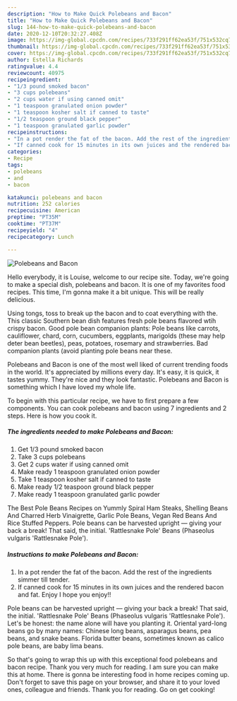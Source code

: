 ```yaml
---
description: "How to Make Quick Polebeans and Bacon"
title: "How to Make Quick Polebeans and Bacon"
slug: 144-how-to-make-quick-polebeans-and-bacon
date: 2020-12-10T20:32:27.408Z
image: https://img-global.cpcdn.com/recipes/733f291ff62ea53f/751x532cq70/polebeans-and-bacon-recipe-main-photo.jpg
thumbnail: https://img-global.cpcdn.com/recipes/733f291ff62ea53f/751x532cq70/polebeans-and-bacon-recipe-main-photo.jpg
cover: https://img-global.cpcdn.com/recipes/733f291ff62ea53f/751x532cq70/polebeans-and-bacon-recipe-main-photo.jpg
author: Estella Richards
ratingvalue: 4.4
reviewcount: 40975
recipeingredient:
- "1/3 pound smoked bacon"
- "3 cups polebeans"
- "2 cups water if using canned omit"
- "1 teaspoon granulated onion powder"
- "1 teaspoon kosher salt if canned to taste"
- "1/2 teaspoon ground black pepper"
- "1 teaspoon granulated garlic powder"
recipeinstructions:
- "In a pot render the fat of the bacon. Add the rest of the ingredients simmer till tender."
- "If canned cook for 15 minutes in its own juices and the rendered bacon and fat. Enjoy I hope you enjoy!!"
categories:
- Recipe
tags:
- polebeans
- and
- bacon

katakunci: polebeans and bacon 
nutrition: 252 calories
recipecuisine: American
preptime: "PT35M"
cooktime: "PT37M"
recipeyield: "4"
recipecategory: Lunch

---
```



![Polebeans and Bacon](https://img-global.cpcdn.com/recipes/733f291ff62ea53f/751x532cq70/polebeans-and-bacon-recipe-main-photo.jpg)

Hello everybody, it is Louise, welcome to our recipe site. Today, we're going to make a special dish, polebeans and bacon. It is one of my favorites food recipes. This time, I'm gonna make it a bit unique. This will be really delicious.

Using tongs, toss to break up the bacon and to coat everything with the. This classic Southern bean dish features fresh pole beans flavored wtih crispy bacon. Good pole bean companion plants: Pole beans like carrots, cauliflower, chard, corn, cucumbers, eggplants, marigolds (these may help deter bean beetles), peas, potatoes, rosemary and strawberries. Bad companion plants (avoid planting pole beans near these.

Polebeans and Bacon is one of the most well liked of current trending foods in the world. It's appreciated by millions every day. It's easy, it is quick, it tastes yummy. They're nice and they look fantastic. Polebeans and Bacon is something which I have loved my whole life.


To begin with this particular recipe, we have to first prepare a few components. You can cook polebeans and bacon using 7 ingredients and 2 steps. Here is how you cook it.

<!--inarticleads1-->

##### The ingredients needed to make Polebeans and Bacon:

1. Get 1/3 pound smoked bacon
1. Take 3 cups polebeans
1. Get 2 cups water if using canned omit
1. Make ready 1 teaspoon granulated onion powder
1. Take 1 teaspoon kosher salt if canned to taste
1. Make ready 1/2 teaspoon ground black pepper
1. Make ready 1 teaspoon granulated garlic powder


The Best Pole Beans Recipes on Yummly Spiral Ham Steaks, Shelling Beans And Charred Herb Vinaigrette, Garlic Pole Beans, Vegan Red Beans And Rice Stuffed Peppers. Pole beans can be harvested upright — giving your back a break! That said, the initial. &#39;Rattlesnake Pole&#39; Beans (Phaseolus vulgaris &#39;Rattlesnake Pole&#39;). 

<!--inarticleads2-->

##### Instructions to make Polebeans and Bacon:

1. In a pot render the fat of the bacon. Add the rest of the ingredients simmer till tender.
1. If canned cook for 15 minutes in its own juices and the rendered bacon and fat. Enjoy I hope you enjoy!!


Pole beans can be harvested upright — giving your back a break! That said, the initial. &#39;Rattlesnake Pole&#39; Beans (Phaseolus vulgaris &#39;Rattlesnake Pole&#39;). Let&#39;s be honest: the name alone will have you planting it. Oriental yard-long beans go by many names: Chinese long beans, asparagus beans, pea beans, and snake beans. Florida butter beans, sometimes known as calico pole beans, are baby lima beans. 

So that's going to wrap this up with this exceptional food polebeans and bacon recipe. Thank you very much for reading. I am sure you can make this at home. There is gonna be interesting food in home recipes coming up. Don't forget to save this page on your browser, and share it to your loved ones, colleague and friends. Thank you for reading. Go on get cooking!
